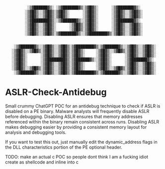               ░▒▓██████▓▒░ ░▒▓███████▓▒░▒▓█▓▒░      ░▒▓███████▓▒░        
             ░▒▓█▓▒░░▒▓█▓▒░▒▓█▓▒░      ░▒▓█▓▒░      ░▒▓█▓▒░░▒▓█▓▒░       
             ░▒▓█▓▒░░▒▓█▓▒░▒▓█▓▒░      ░▒▓█▓▒░      ░▒▓█▓▒░░▒▓█▓▒░       
             ░▒▓████████▓▒░░▒▓██████▓▒░░▒▓█▓▒░      ░▒▓███████▓▒░        
             ░▒▓█▓▒░░▒▓█▓▒░      ░▒▓█▓▒░▒▓█▓▒░      ░▒▓█▓▒░░▒▓█▓▒░       
             ░▒▓█▓▒░░▒▓█▓▒░      ░▒▓█▓▒░▒▓█▓▒░      ░▒▓█▓▒░░▒▓█▓▒░       
             ░▒▓█▓▒░░▒▓█▓▒░▒▓███████▓▒░░▒▓████████▓▒░▒▓█▓▒░░▒▓█▓▒░       
                                                                         
                                                                         
        ░▒▓██████▓▒░░▒▓█▓▒░░▒▓█▓▒░▒▓████████▓▒░▒▓██████▓▒░░▒▓█▓▒░░▒▓█▓▒░ 
       ░▒▓█▓▒░░▒▓█▓▒░▒▓█▓▒░░▒▓█▓▒░▒▓█▓▒░     ░▒▓█▓▒░░▒▓█▓▒░▒▓█▓▒░░▒▓█▓▒░ 
       ░▒▓█▓▒░      ░▒▓█▓▒░░▒▓█▓▒░▒▓█▓▒░     ░▒▓█▓▒░      ░▒▓█▓▒░░▒▓█▓▒░ 
       ░▒▓█▓▒░      ░▒▓████████▓▒░▒▓██████▓▒░░▒▓█▓▒░      ░▒▓███████▓▒░  
       ░▒▓█▓▒░      ░▒▓█▓▒░░▒▓█▓▒░▒▓█▓▒░     ░▒▓█▓▒░      ░▒▓█▓▒░░▒▓█▓▒░ 
       ░▒▓█▓▒░░▒▓█▓▒░▒▓█▓▒░░▒▓█▓▒░▒▓█▓▒░     ░▒▓█▓▒░░▒▓█▓▒░▒▓█▓▒░░▒▓█▓▒░ 
        ░▒▓██████▓▒░░▒▓█▓▒░░▒▓█▓▒░▒▓████████▓▒░▒▓██████▓▒░░▒▓█▓▒░░▒▓█▓▒░ 

# ASLR-Check-Antidebug

Small crummy ChatGPT POC for an antidebug technique to check if ASLR is disabled on a PE binary. Malware analysts will frequently disable ASLR before debugging. Disabling ASLR ensures that memory addresses referenced within the binary remain consistent across runs. Disabling ASLR makes debugging easier by providing a consistent memory layout for analysis and debugging tools.

If you want to test this out, just manually edit the dynamic_address flags in the DLL characteristics portion of the PE optional header. 


TODO: 
make an actual c POC so people dont think I am a fucking idiot
create as shellcode and inline into c
